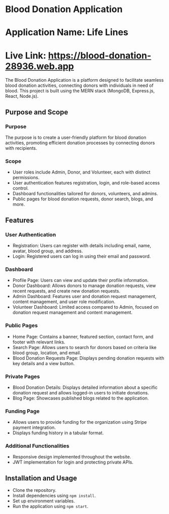 # Blood Donation Application 

# Application Name: Life Lines
# Live Link: https://blood-donation-28936.web.app 


The Blood Donation Application is a platform designed to facilitate seamless blood donation activities, connecting donors with individuals in need of blood. This project is built using the MERN stack (MongoDB, Express.js, React, Node.js).

## Purpose and Scope

### Purpose
The purpose is to create a user-friendly platform for blood donation activities, promoting efficient donation processes by connecting donors with recipients.

### Scope
- User roles include Admin, Donor, and Volunteer, each with distinct permissions.
- User authentication features registration, login, and role-based access control.
- Dashboard functionalities tailored for donors, volunteers, and admins.
- Public pages for blood donation requests, donor search, blogs, and more.

## Features

### User Authentication
- Registration: Users can register with details including email, name, avatar, blood group, and address.
- Login: Registered users can log in using their email and password.

### Dashboard
- Profile Page: Users can view and update their profile information.
- Donor Dashboard: Allows donors to manage donation requests, view recent requests, and create new donation requests.
- Admin Dashboard: Features user and donation request management, content management, and user role modification.
- Volunteer Dashboard: Limited access compared to Admin, focused on donation request management and content management.

### Public Pages
- Home Page: Contains a banner, featured section, contact form, and footer with relevant links.
- Search Page: Allows users to search for donors based on criteria like blood group, location, and email.
- Blood Donation Requests Page: Displays pending donation requests with key details and a view button.

### Private Pages
- Blood Donation Details: Displays detailed information about a specific donation request and allows logged-in users to initiate donations.
- Blog Page: Showcases published blogs related to the application.

### Funding Page
- Allows users to provide funding for the organization using Stripe payment integration.
- Displays funding history in a tabular format.

### Additional Functionalities
- Responsive design implemented throughout the website.
- JWT implementation for login and protecting private APIs.

## Installation and Usage
- Clone the repository.
- Install dependencies using `npm install`.
- Set up environment variables.
- Run the application using `npm start`.




